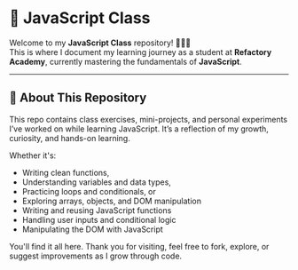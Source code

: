 # 📘 JavaScript Class

Welcome to my **JavaScript Class** repository! 👩🏽‍💻  
This is where I document my learning journey as a student at **Refactory Academy**, currently mastering the fundamentals of **JavaScript**.

---

## 🚀 About This Repository

This repo contains class exercises, mini-projects, and personal experiments I’ve worked on while learning JavaScript. It’s a reflection of my growth, curiosity, and hands-on learning.

Whether it's:
- Writing clean functions,
- Understanding variables and data types,
- Practicing loops and conditionals, or
- Exploring arrays, objects, and DOM manipulation
- Writing and reusing JavaScript functions
- Handling user inputs and conditional logic
- Manipulating the DOM with JavaScript

You'll find it all here.
Thank you for visiting, feel free to fork, explore, or suggest improvements as I grow through code.

